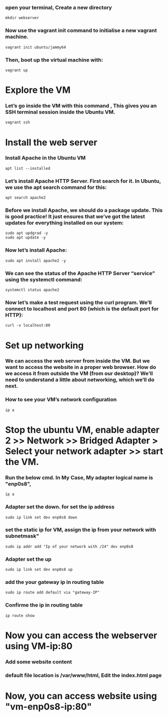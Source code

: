  ### open your terminal, Create a new directory
``` 
mkdir webserver 
```

### Now use the vagrant init command to initialise a new vagrant machine.
```
vagrant init ubuntu/jammy64
```

### Then, boot up the virtual machine with:
```
vagrant up
```

# Explore the VM
### Let’s go inside the VM with this command , This gives you an SSH terminal session inside the Ubuntu VM.
```
vagrant ssh
```

# Install the web server
 ### Install Apache in the Ubuntu VM
```
apt list --installed
```

### Let’s install Apache HTTP Server. First search for it. In Ubuntu, we use the apt search command for this:
```
apt search apache2
```

### Before we install Apache, we should do a package update. This is good practice! It just ensures that we’ve got the latest updates for everything installed on our system:
```
sudo apt updgrad -y
sudo apt update -y
```

### Now let’s install Apache:
```
sudo apt install apache2 -y
```

### We can see the status of the Apache HTTP Server “service” using the systemctl command:
```
systemctl status apache2
```

### Now let’s make a test request using the curl program. We’ll connect to localhost and port 80 (which is the default port for HTTP):
```
curl -v localhost:80
```

# Set up networking
### We can access the web server from inside the VM. But we want to access the website in a proper web browser. How do we access it from outside the VM (from our desktop)? We’ll need to understand a little about networking, which we’ll do next.

### How to see your VM’s network configuration
```
ip a
```

# Stop the ubuntu VM, enable adapter 2 >> Network >> Bridged Adapter > Select your network adapter >> start the VM.
### Run the below cmd. In My Case, My adapter logical name is "enp0s8", 
```
ip a
```

### Adapter set the down. for set the ip address
```
sudo ip link set dev enp0s8 down
```

### set the static ip for VM, assign the ip from your network with subnetmask"
```
sudo ip addr add "Ip of your network with /24" dev enp0s8
```

### Adapter set the up
```
sudo ip link set dev enp0s8 up
```

### add the your gateway ip in routing table 
```
sudo ip route add default via "gateway-IP"
```

### Confirme the ip in routing table
```
ip route show
```

# Now you can access the webserver using VM-ip:80

### Add some website content
### default file location is /var/www/html, Edit the index.html page

# Now, you can access website using "vm-enp0s8-ip:80"
